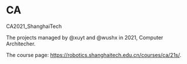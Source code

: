 # CA
CA2021_ShanghaiTech

The projects managed by @xuyt and @wushx in 2021, Computer Architecher.

The course page: https://robotics.shanghaitech.edu.cn/courses/ca/21s/.
